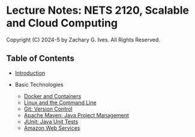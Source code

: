 # Lecture Notes: NETS 2120, Scalable and Cloud Computing

Copyright (C) 2024-5 by Zachary G. Ives. All Rights Reserved.

## Table of Contents

* [Introduction](01-introduction/README.md)

* Basic Technologies
  - [Docker and Containers](docker.md)
  - [Linux and the Command Line](linux.md)
  - [Git: Version Control](git.md)
  - [Apache Maven: Java Project Management](maven.md)
  - [JUnit: Java Unit Tests](junit.md)
  - [Amazon Web Services](aws.md)
